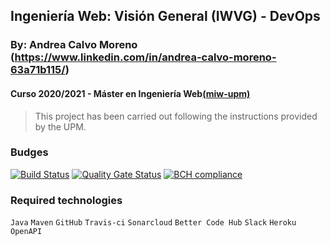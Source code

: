 ## Ingeniería Web: Visión General (IWVG) - DevOps
### By: Andrea Calvo Moreno (https://www.linkedin.com/in/andrea-calvo-moreno-63a71b115/) 
#### Curso 2020/2021 - Máster en Ingeniería Web[(miw-upm)](http://miw.etsisi.upm.es)
> This project has been carried out following the instructions provided by the UPM.

### Budges
[![Build Status](https://travis-ci.org/acalvom/iwvg-devops-andrea-calvo.svg?branch=master)](https://travis-ci.org/acalvom/iwvg-devops-andrea-calvo)
[![Quality Gate Status](https://sonarcloud.io/api/project_badges/measure?project=es.upm.miw%3Aiwvg-devops-andrea-calvo&metric=alert_status)](https://sonarcloud.io/dashboard?id=es.upm.miw%3Aiwvg-devops-andrea-calvo)
[![BCH compliance](https://bettercodehub.com/edge/badge/acalvom/iwvg-devops-andrea-calvo?branch=master)](https://bettercodehub.com/)

### Required technologies
`Java` `Maven` `GitHub` `Travis-ci` `Sonarcloud` `Better Code Hub` `Slack` `Heroku` `OpenAPI`
